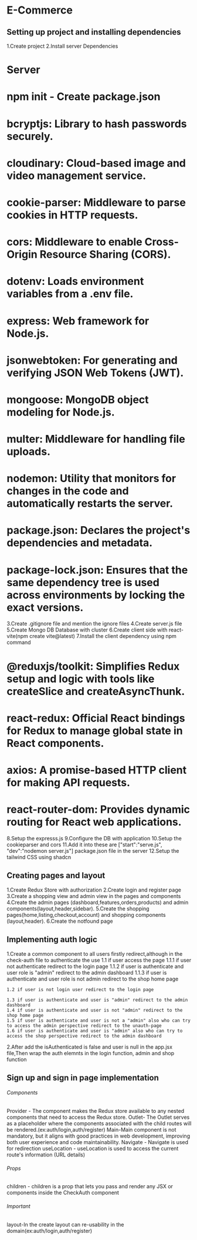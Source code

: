 # E-Commerce

##  Setting up project and installing dependencies
1.Create project
2.Install server Dependencies
# Server
# npm init  - Create package.json
# bcryptjs: Library to hash passwords securely.
# cloudinary: Cloud-based image and video management service.
# cookie-parser: Middleware to parse cookies in HTTP requests.
# cors: Middleware to enable Cross-Origin Resource Sharing (CORS).
# dotenv: Loads environment variables from a .env file.
# express: Web framework for Node.js.
# jsonwebtoken: For generating and verifying JSON Web Tokens (JWT).
# mongoose: MongoDB object modeling for Node.js.
# multer: Middleware for handling file uploads.
# nodemon: Utility that monitors for changes in the code and automatically restarts the server.

# package.json: Declares the project's dependencies and metadata.
# package-lock.json: Ensures that the same dependency tree is used across environments by locking the exact versions.

3.Create .gitignore file and mention the ignore files
4.Create server.js file 
5.Create Mongo DB Database with cluster
6.Create client side with react-vite(npm create vite@latest)
7.Install the client dependency using npm command
# @reduxjs/toolkit: Simplifies Redux setup and logic with tools like createSlice and createAsyncThunk.
# react-redux: Official React bindings for Redux to manage global state in React components.
# axios: A promise-based HTTP client for making API requests.
# react-router-dom: Provides dynamic routing for React web applications.
8.Setup the expresss.js 
9.Configure the DB with application
10.Setup the cookieparser and cors
11.Add it into these are ["start":"serve.js",
    "dev":"nodemon server.js"] package.json file in the server
12.Setup the tailwind CSS using shadcn

## Creating pages and layout
1.Create Redux Store with authorization
2.Create login and register page
3.Create a shopping view and admin view in the pages and components
4.Create the admin pages (dashboard,features,orders,products) and admin components(layout,header,sidebar).
5.Create the shopping pages(home,listing,checkout,account) and shopping components (layout,header).
6.Create the notfound page 

##  Implementing auth logic
1.Create a common component to all users firstly redirect,although in the check-auth file to authenticate the use
    1.1 if user access the page 
        1.1.1 if user not authenticate redirect to the login page
        1.1.2 if user is authenticate and user role is "admin" redirect to the admin dashboard
        1.1.3 if user is authenticate and user role is not admin redirect to the shop home page
    
    1.2 if user is not login user redirect to the login page

    1.3 if user is authenticate and user is "admin" redirect to the admin dashboard 
    1.4 if user is authenticate and user is not "admin" redirect to the shop home page
    1.5 if user is authenticate and user is not a "admin" also who can try to access the admin perspective redirect to the unauth-page
    1.6 if user is authenticate and user is "admin" also who can try to access the shop perspective redirect to the admin dashboard

2.After add the isAuthenticated is false and user is null in the app.jsx file,Then wrap the auth elemnts in the login function, admin and shop function

## Sign up and sign in page implementation




###### Components ########
Provider - The <Provider> component makes the Redux store available to any nested components that need to access the Redux store.
Outlet- The Outlet serves as a placeholder where the components associated with the child routes will be rendered.(ex:auth/login,auth/register)
Main-Main component is not mandatory, but it aligns with good practices in web development, improving both user experience and code maintainability. 
Navigate - Navigate is used for redirection
useLocation -  useLocation is used to access the current route's information (URL details)

###### Props ######
children - children is a prop that lets you pass and render any JSX or components inside the CheckAuth component

###### Important ######
layout-In the create layout can re-usability in the domain(ex:auth/login,auth/register)